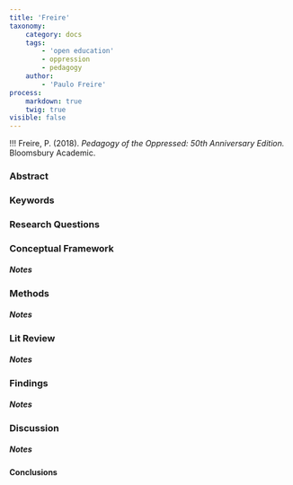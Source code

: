 ```yaml
---
title: 'Freire'
taxonomy:
    category: docs
    tags:
        - 'open education'
        - oppression
        - pedagogy
    author:
        - 'Paulo Freire'
process:
    markdown: true
    twig: true
visible: false
---
```


!!! Freire, P. (2018). *Pedagogy of the Oppressed: 50th Anniversary Edition.* Bloomsbury Academic.


### Abstract


### Keywords


### Research Questions

### Conceptual Framework

##### Notes

### Methods

##### Notes

### Lit Review

##### Notes

### Findings

##### Notes

### Discussion

##### Notes


#### Conclusions

